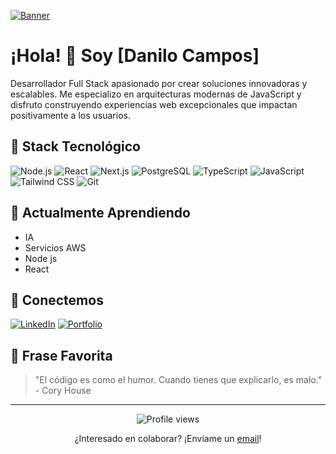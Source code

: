 [![Banner](https://images.unsplash.com/photo-1555066931-4365d14bab8c?q=80&w=2070&auto=format&fit=crop)](https://github.com/scanailon)

# ¡Hola! 👋 Soy [Danilo Campos]

Desarrollador Full Stack apasionado por crear soluciones innovadoras y escalables. Me especializo en arquitecturas modernas de JavaScript y disfruto construyendo experiencias web excepcionales que impactan positivamente a los usuarios.

## 🚀 Stack Tecnológico

![Node.js](https://img.shields.io/badge/Node.js-339933?style=for-the-badge&logo=nodedotjs&logoColor=white)
![React](https://img.shields.io/badge/React-20232A?style=for-the-badge&logo=react&logoColor=61DAFB)
![Next.js](https://img.shields.io/badge/Next.js-000000?style=for-the-badge&logo=nextdotjs&logoColor=white)
![PostgreSQL](https://img.shields.io/badge/PostgreSQL-316192?style=for-the-badge&logo=postgresql&logoColor=white)
![TypeScript](https://img.shields.io/badge/TypeScript-007ACC?style=for-the-badge&logo=typescript&logoColor=white)
![JavaScript](https://img.shields.io/badge/JavaScript-F7DF1E?style=for-the-badge&logo=javascript&logoColor=black)
![Tailwind CSS](https://img.shields.io/badge/Tailwind_CSS-38B2AC?style=for-the-badge&logo=tailwind-css&logoColor=white)
![Git](https://img.shields.io/badge/Git-F05032?style=for-the-badge&logo=git&logoColor=white)


## 🌱 Actualmente Aprendiendo

- IA
- Servicios AWS
- Node js
- React


## 🤝 Conectemos

[![LinkedIn](https://img.shields.io/badge/LinkedIn-0077B5?style=for-the-badge&logo=linkedin&logoColor=white)](https://www.linkedin.com/in/danilo-campos-a0b095241/)
[![Portfolio](https://img.shields.io/badge/Portfolio-FF5722?style=for-the-badge&logo=google-chrome&logoColor=white)](https://danilo-dev.com/)

## 💭 Frase Favorita

> "El código es como el humor. Cuando tienes que explicarlo, es malo." - Cory House

---

<div align="center">
  <img src="https://komarev.com/ghpvc/?username=tuusuario&color=blueviolet" alt="Profile views" />
  
  ¿Interesado en colaborar? ¡Envíame un [email](mailto:danilo.campos.pizarro@gmail.com)!
</div>

